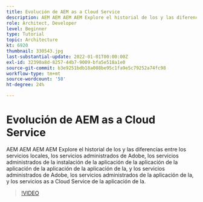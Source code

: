 ```yaml
---
title: Evolución de AEM as a Cloud Service
description: AEM AEM AEM AEM Explore el historial de los y las diferencias entre los servicios locales, los servicios administrados de Adobe, los servicios administrados de la instalación de la aplicación de la aplicación de la aplicación de la aplicación de la aplicación de la, y los servicios administrados de Adobe, los servicios administrados de la aplicación de la, y los servicios as a Cloud Service de la aplicación de la.
role: Architect, Developer
level: Beginner
type: Tutorial
topic: Architecture
kt: 6920
thumbnail: 330543.jpg
last-substantial-update: 2022-01-01T00:00:00Z
exl-id: 32390a8d-8257-44b7-9009-bfa5e518a1e0
source-git-commit: b3e9251bdb18a008be95c1fa9e5c79252a74fc98
workflow-type: tm+mt
source-wordcount: '58'
ht-degree: 24%

---
```


# Evolución de AEM as a Cloud Service

AEM AEM AEM AEM Explore el historial de los y las diferencias entre los servicios locales, los servicios administrados de Adobe, los servicios administrados de la instalación de la aplicación de la aplicación de la aplicación de la aplicación de la aplicación de la, y los servicios administrados de Adobe, los servicios administrados de la aplicación de la, y los servicios as a Cloud Service de la aplicación de la.

>[!VIDEO](https://video.tv.adobe.com/v/330543?quality=12&learn=on)
